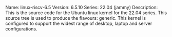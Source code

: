 Name:    linux-riscv-6.5
Version: 6.5.10
Series:  22.04 (jammy)
Description:
    This is the source code for the Ubuntu linux kernel for the 22.04 series. This
    source tree is used to produce the flavours: generic.
    This kernel is configured to support the widest range of desktop, laptop and
    server configurations.
